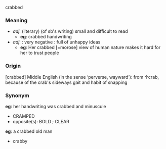 crabbed
### Meaning
+ _adj_: (literary) (of sb's writing) small and difficult to read
	+ __eg__: crabbed handwriting
+ _adj_: : very negative : full of unhappy ideas
	+ __eg__: Her crabbed [=morose] view of human nature makes it hard for her to trust people

### Origin

[crabbed] Middle English (in the sense ‘perverse, wayward’): from ↑crab, because of the crab's sideways gait and habit of snapping

### Synonym

__eg__: her handwriting was crabbed and minuscule

+ CRAMPED
+ opposite(s): BOLD ; CLEAR

__eg__: a crabbed old man

+ crabby


